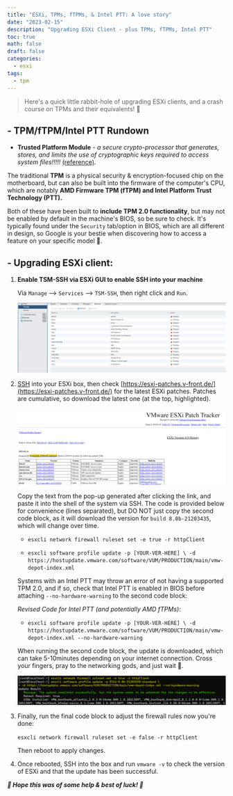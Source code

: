 ```yaml
---
title: "ESXi, TPMs, fTPMs, & Intel PTT: A love story"
date: "2023-02-15"
description: "Upgrading ESXi Client - plus TPMs, fTPMs, Intel PTT"
toc: true
math: false
draft: false
categories:
  - esxi
tags: 
  - tpm
---
```


> Here's a quick little rabbit-hole of upgrading ESXi clients, and a crash course on TPMs and their equivalents! 💛

## - TPM/fTPM/Intel PTT Rundown

- **Trusted Platform Module** - *a secure crypto-processor that generates, stores, and limits the use of cryptographic keys required to access system files!!!!!* [(reference)](https://www.onlogic.com/company/io-hub/tpm-for-windows-11-what-is-it-and-what-about-intel-ptt-and-amd-ftpm/).

The traditional **TPM** is a physical security & encryption-focused chip on the motherboard, but can also be built into the firmware of the computer's CPU, which are notably **AMD Firmware TPM (fTPM) and Intel Platform Trust Technology (PTT).**

Both of these have been built to **include TPM 2.0 functionality**, but may not be enabled by default in the machine's BIOS, so be sure to check. It's typically found under the `Security` tab/option in BIOS, which are all different in design, so Google is your bestie when discovering how to access a feature on your specific model 🤪.

## - Upgrading ESXi client:

1. **Enable TSM-SSH via ESXi GUI to enable SSH into your machine**

    Via `Manage` --> `Services` --> `TSM-SSH`, then right click and `Run`.
    
    ![](/posts/1/img1.png)

2. [SSH](https://www.tomshardware.com/how-to/use-ssh-connect-to-remote-computer) into your ESXi box, then check [https://esxi-patches.v-front.de/](https://esxi-patches.v-front.de/) for the latest ESXi patches. Patches are cumulative, so download the latest one (at the top, highlighted).

    ![Alt text](/posts/1/img3.png)

    Copy the text from the pop-up generated after clicking the link, and paste it into the shell of the system via SSH. The code is provided below for convenience (lines separated), but DO NOT just copy the second code block, as it will download the version for `build 8.0b-21203435`, which will change over time.

    - `esxcli network firewall ruleset set -e true -r httpClient`

    - `esxcli software profile update -p [YOUR-VER-HERE] \ -d https://hostupdate.vmware.com/software/VUM/PRODUCTION/main/vmw-depot-index.xml`

    Systems with an Intel PTT may throw an error of not having a supported TPM 2.0, and if so, check that Intel PTT is enabled in BIOS before attaching `--no-hardware-warning` to the second code block:

    *Revised Code for Intel PTT (and potentially AMD fTPMs):*

    - `esxcli software profile update -p [YOUR-VER-HERE] \ -d https://hostupdate.vmware.com/software/VUM/PRODUCTION/main/vmw-depot-index.xml --no-hardware-warning`

    When running the second code block, the update is downloaded, which can take 5-10minutes depending on your internet connection. Cross your fingers, pray to the networking gods, and just wait 🙏.

    ![](/posts/1/img2.png)

3. Finally, run the final code block to adjust the firewall rules now you're done:

    `esxcli network firewall ruleset set -e false -r httpClient`

    Then reboot to apply changes.

4. Once rebooted, SSH into the box and run `vmware -v` to check the version of ESXi and that the update has been successful.

***💛 Hope this was of some help & best of luck! 💛***